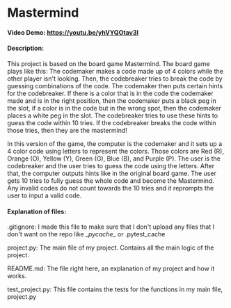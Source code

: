 # Mastermind
#### Video Demo:  https://youtu.be/yhVYQOtav3I
#### Description:

This project is based on the board game Mastermind. The board game plays like this: The codemaker makes a code made up of 4 colors while the other player isn't looking. Then, the codebreaker tries to break the code by guessing combinations of the code. The codemaker then puts certain hints for the codebreaker. If there is a color that is in the code the codemaker made and is in the right position, then the codemaker puts a black peg in the slot, if a color is in the code but in the wrong spot, then the codemaker places a white peg in the slot. The codebreaker tries to use these hints to guess the code within 10 tries. If the codebreaker breaks the code within those tries, then they are the mastermind!
    
In this version of the game, the computer is the codemaker and it sets up a 4 color code using letters to represent the colors. Those colors are Red (R), Orange (O), Yellow (Y), Green (G), Blue (B), and Purple (P). The user is the codebreaker and the user tries to guess the code using the letters. After that, the computer outputs hints like in the original board game. The user gets 10 tries to fully guess the whole code and become the Mastermind. Any invalid codes do not count towards the 10 tries and it reprompts the user to input a valid code.

#### Explanation of files:

.gitignore: I made this file to make sure that I don't upload any files that I don't want on the repo like \__pycache__ or .pytest_cache

project.py: The main file of my project. Contains all the main logic of the project.

README.md: The file right here, an explanation of my project and how it works.

test_project.py: This file contains the tests for the functions in my main file, project.py
